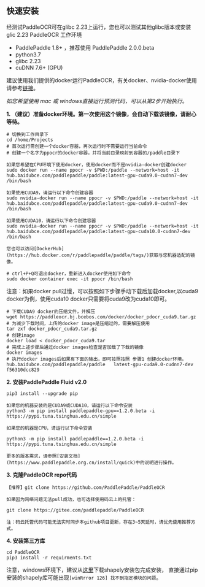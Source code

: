 ## 快速安装

经测试PaddleOCR可在glibc 2.23上运行，您也可以测试其他glibc版本或安装glic 2.23
PaddleOCR 工作环境
- PaddlePaddle 1.8+ ，推荐使用 PaddlePaddle 2.0.0.beta
- python3.7
- glibc 2.23
- cuDNN 7.6+ (GPU)

建议使用我们提供的docker运行PaddleOCR，有关docker、nvidia-docker使用请参考[链接](https://www.runoob.com/docker/docker-tutorial.html/)。

*如您希望使用 mac 或 windows直接运行预测代码，可以从第2步开始执行。*

**1. （建议）准备docker环境。第一次使用这个镜像，会自动下载该镜像，请耐心等待。**
```
# 切换到工作目录下
cd /home/Projects
# 首次运行需创建一个docker容器，再次运行时不需要运行当前命令
# 创建一个名字为ppocr的docker容器，并将当前目录映射到容器的/paddle目录下

如果您希望在CPU环境下使用docker，使用docker而不是nvidia-docker创建docker
sudo docker run --name ppocr -v $PWD:/paddle --network=host -it hub.baidubce.com/paddlepaddle/paddle:latest-gpu-cuda9.0-cudnn7-dev /bin/bash

如果使用CUDA9，请运行以下命令创建容器
sudo nvidia-docker run --name ppocr -v $PWD:/paddle --network=host -it hub.baidubce.com/paddlepaddle/paddle:latest-gpu-cuda9.0-cudnn7-dev /bin/bash

如果使用CUDA10，请运行以下命令创建容器
sudo nvidia-docker run --name ppocr -v $PWD:/paddle --network=host -it hub.baidubce.com/paddlepaddle/paddle:latest-gpu-cuda10.0-cudnn7-dev /bin/bash

您也可以访问[DockerHub](https://hub.docker.com/r/paddlepaddle/paddle/tags/)获取与您机器适配的镜像。

# ctrl+P+Q可退出docker，重新进入docker使用如下命令
sudo docker container exec -it ppocr /bin/bash
```

注意：如果docker pull过慢，可以按照如下步骤手动下载后加载docker,以cuda9 docker为例，使用cuda10 docker只需要将cuda9改为cuda10即可。
```
# 下载CUDA9 docker的压缩文件，并解压
wget https://paddleocr.bj.bcebos.com/docker/docker_pdocr_cuda9.tar.gz
# 为减少下载时间，上传的docker image是压缩过的，需要解压使用
tar zxf docker_pdocr_cuda9.tar.gz
# 创建image
docker load < docker_pdocr_cuda9.tar
# 完成上述步骤后通过docker images检查是否加载了下载的镜像
docker images
# 执行docker images后如果有下面的输出，即可按照按照 步骤1 创建docker环境。
hub.baidubce.com/paddlepaddle/paddle   latest-gpu-cuda9.0-cudnn7-dev    f56310dcc829
```

**2. 安装PaddlePaddle Fluid v2.0**
```
pip3 install --upgrade pip

如果您的机器安装的是CUDA9或CUDA10，请运行以下命令安装
python3 -m pip install paddlepaddle-gpu==1.2.0.beta -i https://pypi.tuna.tsinghua.edu.cn/simple

如果您的机器是CPU，请运行以下命令安装

python3 -m pip install paddlepaddle==1.2.0.beta -i https://pypi.tuna.tsinghua.edu.cn/simple

更多的版本需求，请参照[安装文档](https://www.paddlepaddle.org.cn/install/quick)中的说明进行操作。
```

**3. 克隆PaddleOCR repo代码**
```
【推荐】git clone https://github.com/PaddlePaddle/PaddleOCR

如果因为网络问题无法pull成功，也可选择使用码云上的托管：

git clone https://gitee.com/paddlepaddle/PaddleOCR

注：码云托管代码可能无法实时同步本github项目更新，存在3~5天延时，请优先使用推荐方式。
```

**4. 安装第三方库**
```
cd PaddleOCR
pip3 install -r requirments.txt
```

注意，windows环境下，建议从[这里](https://www.lfd.uci.edu/~gohlke/pythonlibs/#shapely)下载shapely安装包完成安装，
直接通过pip安装的shapely库可能出现`[winRrror 126] 找不到指定模块的问题`。
